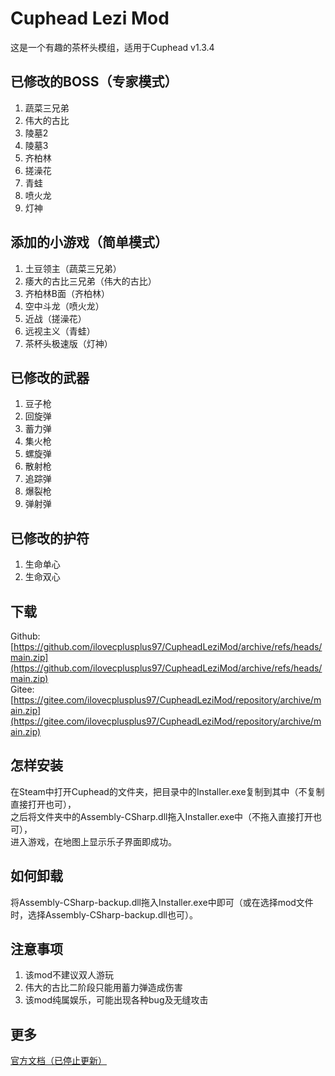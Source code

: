 # Cuphead Lezi Mod
这是一个有趣的茶杯头模组，适用于Cuphead v1.3.4
## 已修改的BOSS（专家模式）
1. 蔬菜三兄弟
2. 伟大的古比
3. 陵墓2
4. 陵墓3
5. 齐柏林
6. 搓澡花
7. 青蛙
8. 喷火龙
9. 灯神
## 添加的小游戏（简单模式）
1. 土豆领主（蔬菜三兄弟）
2. 痿大的古比三兄弟（伟大的古比）
3. 齐柏林B面（齐柏林）
4. 空中斗龙（喷火龙）
5. 近战（搓澡花）
6. 远视主义（青蛙）
7. 茶杯头极速版（灯神）
## 已修改的武器
1. 豆子枪
2. 回旋弹
3. 蓄力弹
4. 集火枪
5. 螺旋弹
6. 散射枪
7. 追踪弹
8. 爆裂枪
9. 弹射弹
## 已修改的护符
1. 生命单心
2. 生命双心
## 下载
Github: [https://github.com/ilovecplusplus97/CupheadLeziMod/archive/refs/heads/main.zip](https://github.com/ilovecplusplus97/CupheadLeziMod/archive/refs/heads/main.zip)<br>
Gitee: [https://gitee.com/ilovecplusplus97/CupheadLeziMod/repository/archive/main.zip](https://gitee.com/ilovecplusplus97/CupheadLeziMod/repository/archive/main.zip)
## 怎样安装
在Steam中打开Cuphead的文件夹，把目录中的Installer.exe复制到其中（不复制直接打开也可），<br>
之后将文件夹中的Assembly-CSharp.dll拖入Installer.exe中（不拖入直接打开也可），<br>
进入游戏，在地图上显示乐子界面即成功。
## 如何卸载
将Assembly-CSharp-backup.dll拖入Installer.exe中即可（或在选择mod文件时，选择Assembly-CSharp-backup.dll也可）。
## 注意事项
1. 该mod不建议双人游玩
2. 伟大的古比二阶段只能用蓄力弹造成伤害
3. 该mod纯属娱乐，可能出现各种bug及无缝攻击
## 更多
[官方文档（已停止更新）](https://ilovecplusplus97.github.io/CupheadLeziModManual/)
